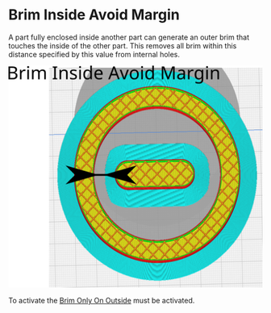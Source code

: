 Brim Inside Avoid Margin
====

A part fully enclosed inside another part can generate an outer brim that touches the inside of the other part. This removes all brim within this distance specified by this value from internal holes.

![Brim Inside Avoid Margin](../images/brim_inside_marging.svg)

To activate the [Brim Only On Outside](brim_outside_only.md) must be activated.
